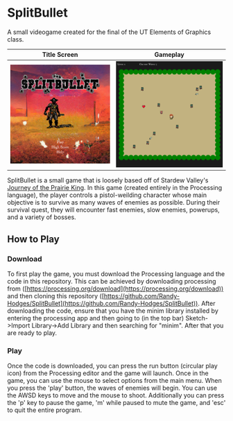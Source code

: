 # SplitBullet
A small videogame created for the final of the UT Elements of Graphics class.

Title Screen             |  Gameplay
:-------------------------:|:-------------------------:
![Title Screen](/media/screenshots/full/title_screen.png)  |  ![Gameplay](/media/screenshots/full/gameplay_r7.png)

SplitBullet is a small game that is loosely based off of Stardew Valley's [Journey of the Prairie King](https://stardewvalleywiki.com/Journey_of_the_Prairie_King). In this game (created entirely in the Processing language), the player controls a pistol-weilding character whose main objective is to survive as many waves of enemies as possible. During their survival quest, they will encounter fast enemies, slow enemies, powerups, and a variety of bosses. 

## How to Play
### Download
To first play the game, you must download the Processing language and the code in this repository. This can be achieved by downloading processing from ([https://processing.org/download](https://processing.org/download)) and then cloning this repository ([https://github.com/Randy-Hodges/SplitBullet](https://github.com/Randy-Hodges/SplitBullet)). After downloading the code, ensure that you have the minim library installed by entering the processing app and then going to (in the top bar) Sketch->Import Library->Add Library and then searching for "minim". After that you are ready to play.
### Play
Once the code is downloaded, you can press the run button (circular play icon) from the Processing editor and the game will launch. Once in the game, you can use the mouse to select options from the main menu. When you press the 'play' button, the waves of enemies will begin. You can use the AWSD keys to move and the mouse to shoot. Additionally you can press the 'p' key to pause the game, 'm' while paused to mute the game, and 'esc' to quit the entire program.
